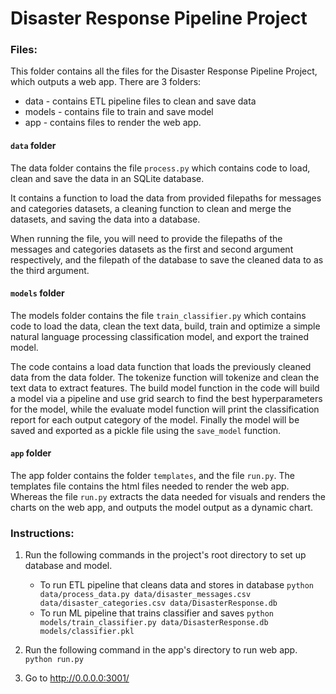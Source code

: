 # Disaster Response Pipeline Project

### Files:
This folder contains all the files for the Disaster Response Pipeline Project, which outputs a web app. There are 3 folders:
- data - contains ETL pipeline files to clean and save data
- models - contains file to train and save model
- app - contains files to render the web app. 

#### `data` folder
The data folder contains the file `process.py` which contains code to load, clean and save the data in an SQLite database. 

It contains a function to load the data from provided filepaths for messages and categories datasets, a cleaning function to clean and merge the datasets, and saving the data into a database. 

When running the file, you will need to provide the filepaths of the messages and categories datasets as the first and second argument respectively, and the filepath of the database to save the cleaned data to as the third argument.

#### `models` folder
The models folder contains the file `train_classifier.py` which contains code to load the data, clean the text data, build, train and optimize a simple natural language processing classification model, and export the trained model. 

The code contains a load data function that loads the previously cleaned data from the data folder. 
The tokenize function will tokenize and clean the text data to extract features. 
The build model function in the code will build a model via a pipeline and use grid search to find the best hyperparameters for the model, while the evaluate model function will print the classification report for each output category of the model.
Finally the model will be saved and exported as a pickle file using the `save_model` function.

#### `app` folder
The app folder contains the folder `templates`, and the file `run.py`. The templates file contains the html files needed to render the web app. Whereas the file `run.py` extracts the data needed for visuals and renders the charts on the web app, and outputs the model output as a dynamic chart. 

### Instructions:
1. Run the following commands in the project's root directory to set up database and model.

    - To run ETL pipeline that cleans data and stores in database
        `python data/process_data.py data/disaster_messages.csv data/disaster_categories.csv data/DisasterResponse.db`
    - To run ML pipeline that trains classifier and saves
        `python models/train_classifier.py data/DisasterResponse.db models/classifier.pkl`

2. Run the following command in the app's directory to run web app.
    `python run.py`

3. Go to http://0.0.0.0:3001/
